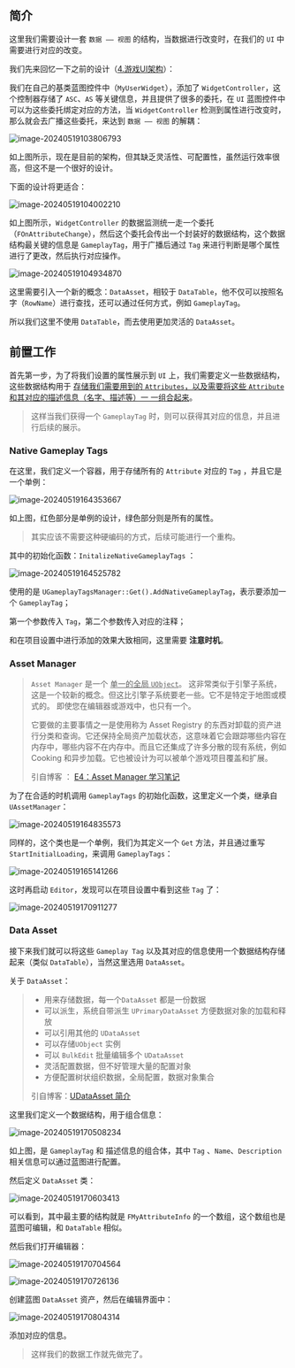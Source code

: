 ## 简介

这里我们需要设计一套 `数据 —— 视图` 的结构，当数据进行改变时，在我们的 `UI` 中需要进行对应的改变。

我们先来回忆一下之前的设计（[4.游戏UI架构](./4.游戏UI架构.md)）：

我们在自己的基类蓝图控件中（`MyUserWidget`），添加了 `WidgetController`，这个控制器存储了 `ASC`、`AS` 等关键信息，并且提供了很多的委托，在 `UI` 蓝图控件中可以为这些委托绑定对应的方法，当 `WidgetController` 检测到属性进行改变时，那么就会去广播这些委托，来达到 `数据 —— 视图` 的解耦：

![image-20240519103806793](image/image-20240519103806793.png)

如上图所示，现在是目前的架构，但其缺乏灵活性、可配置性，虽然运行效率很高，但这不是一个很好的设计。

下面的设计将更适合：

![image-20240519104002210](image/image-20240519104002210.png)

如上图所示，`WidgetController` 的数据监测统一走一个委托（`FOnAttributeChange`），然后这个委托会传出一个封装好的数据结构，这个数据结构最关键的信息是 `GameplayTag`，用于广播后通过 `Tag` 来进行判断是哪个属性进行了更改，然后执行对应操作。

![image-20240519104934870](image/image-20240519104934870.png)

这里需要引入一个新的概念：`DataAsset`，相较于 `DataTable`，他不仅可以按照名字（`RowName`）进行查找，还可以通过任何方式，例如 `GameplayTag`。

所以我们这里不使用 `DataTable`，而去使用更加灵活的 `DataAsset`。

## 前置工作

首先第一步，为了将我们设置的属性展示到 `UI` 上，我们需要定义一些数据结构，这些数据结构用于 <u>存储我们需要用到的 `Attributes`，以及需要将这些 `Attribute` 和其对应的描述信息（名字、描述等）一 一组合起来</u>。

> 这样当我们获得一个 `GameplayTag` 时，则可以获得其对应的信息，并且进行后续的展示。

### Native Gameplay Tags

在这里，我们定义一个容器，用于存储所有的 `Attribute` 对应的 `Tag` ，并且它是一个单例：

![image-20240519164353667](image/image-20240519164353667.png)

如上图，红色部分是单例的设计，绿色部分则是所有的属性。

> 其实应该不需要这种硬编码的方式，后续可能进行一个重构。

其中的初始化函数：`InitalizeNativeGameplayTags` ：

![image-20240519164525782](image/image-20240519164525782.png)

使用的是 `UGameplayTagsManager::Get().AddNativeGameplayTag`，表示要添加一个 `GameplayTag`；

第一个参数传入 `Tag`，第二个参数传入对应的注释；

和在项目设置中进行添加的效果大致相同，这里需要 **注意时机**。

### Asset Manager

> `Asset Manager` 是一个 <u>单一的全局 `UObject`</u>。 这非常类似于引擎子系统，这是一个较新的概念。但这比引擎子系统要老一些。它不是特定于地图或模式的。 即使您在编辑器或游戏中，也只有一个。
>
> 它要做的主要事情之一是使用称为 Asset Registry 的东西对卸载的资产进行分类和查询。它还保持全局资产加载状态，这意味着它会跟踪哪些内容在内存中，哪些内容不在内存中。而且它还集成了许多分散的现有系统，例如 Cooking 和异步加载。它也被设计为可以被单个游戏项目覆盖和扩展。
>
> 引自博客 ： [E4：Asset Manager 学习笔记](https://zhuanlan.zhihu.com/p/360543561)

为了在合适的时机调用 `GameplayTags` 的初始化函数，这里定义一个类，继承自 `UAssetManager`：

![image-20240519164835573](image/image-20240519164835573.png)

同样的，这个类也是一个单例，我们为其定义一个 `Get` 方法，并且通过重写 `StartInitialLoading`，来调用 `GameplayTags`：

![image-20240519165141266](image/image-20240519165141266.png)

这时再启动 `Editor`，发现可以在项目设置中看到这些 `Tag` 了：

![image-20240519170911277](image/image-20240519170911277.png)

### Data Asset

接下来我们就可以将这些 `Gameplay Tag` 以及其对应的信息使用一个数据结构存储起来（类似 `DataTable`），当然这里选用 `DataAsset`。

关于 `DataAsset`：

> - 用来存储数据，每一个`DataAsset` 都是一份数据
> - 可以派生，系统自带派生 `UPrimaryDataAsset` 方便数据对象的加载和释放
> - 可以引用其他的 `UDataAsset`
> - 可以存储`UObject` 实例
> - 可以 `BulkEdit` 批量编辑多个 `UDataAsset`
> - 灵活配置数据，但不好管理大量的配置对象
> - 方便配置树状组织数据，全局配置，数据对象集合
>
> 引自博客：[UDataAsset 简介](https://www.cnblogs.com/shiroe/p/14770421.html)

这里我们定义一个数据结构，用于组合信息：

![image-20240519170508234](image/image-20240519170508234.png)

如上图，是 `GameplayTag` 和 描述信息的组合体，其中 `Tag` 、`Name`、`Description` 相关信息可以通过蓝图进行配置。

然后定义 `DataAsset` 类：

![image-20240519170603413](image/image-20240519170603413.png)

可以看到，其中最主要的结构就是 `FMyAttributeInfo` 的一个数组，这个数组也是蓝图可编辑，和 `DataTable` 相似。

然后我们打开编辑器：

![image-20240519170704564](image/image-20240519170704564.png)

![image-20240519170726136](image/image-20240519170726136.png)

创建蓝图 `DataAsset` 资产，然后在编辑界面中：

![image-20240519170804314](image/image-20240519170804314.png)

添加对应的信息。

> 这样我们的数据工作就先做完了。